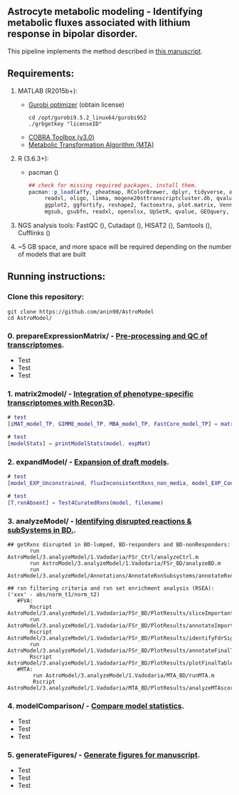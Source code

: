 ## Astrocyte metabolic modeling - Identifying metabolic fluxes associated with lithium response in bipolar disorder.
This pipeline implements the method described in [this manuscript](https://anin90.github.io/).

## Requirements:
1. MATLAB (R2015b+):
   * [Gurobi optimizer](https://www.gurobi.com/downloads/licenses/) (obtain license)
	   ```shell
	   cd /opt/gurobi9.5.2_linux64/gurobi952
	   ./grbgetkey "licenseID"
		```
   * [COBRA Toolbox (v3.0)](https://opencobra.github.io/cobratoolbox/stable/installation.html)
   * [Metabolic Transformation Algorithm (MTA)](https://github.com/ImNotaGit/MTA)
2. R (3.6.3+):
   * pacman ()
	   ```r
	   ## check for missing required packages, install them.
	   pacman::p_load(affy, pheatmap, RColorBrewer, dplyr, tidyverse, annotate, rat2302.db, mouse4302.db, homologene, 
			readxl, oligo, limma, mogene20sttranscriptcluster.db, qvalue, GEOquery, tidyr, tibble, splitstackshape, gplots, 
			ggplot2, ggfortify, reshape2, factoextra, plot.matrix, VennDiagram, ggvenn, plotrix, pheatmap, magrittr, venn, 
			mgsub, gsubfn, readxl, openxlsx, UpSetR, qvalue, GEOquery, TeachingDemos, sm, org.Hs.eg.db, data.table)
		```						
4. NGS analysis tools: FastQC (), Cutadapt (), HISAT2 (), Samtools (), Cufflinks ()

5. ~5 GB space, and more space will be required depending on the number of models that are built

## Running instructions:
### Clone this repository:
```shell
git clone https://github.com/anin90/AstroModel
cd AstroModel/
```
### 0. prepareExpressionMatrix/ - <ins>Pre-processing and QC of transcriptomes</ins>.
   * Test
   * Test
   * Test
   
### 1. matrix2model/ - <ins>Integration of phenotype-specific transcriptomes with Recon3D</ins>.
```matlab
# test
[iMAT_model_TP, GIMME_model_TP, MBA_model_TP, FastCore_model_TP] = matrix2models_abs(filename)

# test
[modelStats] = printModelStats(model, expMat)
```

### 2. expandModel/ - <ins>Expansion of draft models</ins>.
```matlab
# test
[model_EXP_Unconstrained, fluxInconsistentRxns_non_media, model_EXP_Constrained, fluxInconsistentRxns_media] = expandModel_Primary(model)

# test
[T,rxnAbsent] = Test4CuratedRxns(model, filename)
```

### 3. analyzeModel/ - <ins>Identifying disrupted reactions & subSystems in BD.</ins>.
 ```
## getRxns disrupted in BD-lumped, BD-responders and BD-nonResponders: 
		run AstroModel/3.analyzeModel/1.Vadodaria/FSr_Ctrl/analyzeCtrl.m
		run AstroModel/3.analyzeModel/1.Vadodaria/FSr_BD/analyzeBD.m
		run AstroModel/3.analyzeModel/Annotations/AnnotateRxnSubsystems/annotateRxnSubsystems.m

## rxn filtering criteria and rxn set enrichment analysis (RSEA):	('xxx' - abs/norm_t1/norm_t2)	
	#FVA:
		Rscript AstroModel/3.analyzeModel/1.Vadodaria/FSr_BD/PlotResults/sliceImportantDisruptions_xxx.R
		run AstroModel/3.analyzeModel/1.Vadodaria/FSr_BD/PlotResults/annotateImportantDisruptions_xxx.m
		Rscript AstroModel/3.analyzeModel/1.Vadodaria/FSr_BD/PlotResults/identifyFdrSignificantDisruptions_xxx.R
		run AstroModel/3.analyzeModel/1.Vadodaria/FSr_BD/PlotResults/annotateFinalTable_xxx.m
		Rscript AstroModel/3.analyzeModel/1.Vadodaria/FSr_BD/PlotResults/plotFinalTable_xxx.R
	#MTA:
		 run AstroModel/3.analyzeModel/1.Vadodaria/MTA_BD/runMTA.m
		 Rscript AstroModel/3.analyzeModel/1.Vadodaria/MTA_BD/PlotResults/analyzeMTAscores_xxx.R
```
 
### 4. modelComparison/ - <ins>Compare model statistics</ins>.
   * Test
   * Test
   * Test
   
### 5. generateFigures/ - <ins>Generate figures for manuscript</ins>.
   * Test
   * Test
   * Test
